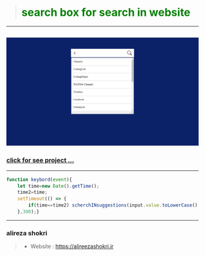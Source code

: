 

>#  <span style='color:green'> search box for search in website </span>
---
![photo](photo/Screenshot%20(141).png)
---

### [click for see project ...](https://alireza-shokri.github.io/searchBox/)
---


```javascript
function keybord(event){
    let time=new Date().getTime();
    time2=time;
    setTimeout(() => {
        if(time==time2) scherchINsuggestions(input.value.toLowerCase() , event.key=='Backspace'?true:false)
    },300);}
```
---
### alireza shokri


> * Website :  https://alireezashokri.ir
